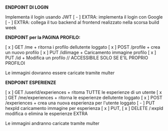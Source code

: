 **ENDPOINT DI LOGIN**

Implementa il login usando JWT
[ - ] EXTRA: implementa il login con Google
[ - ] EXTRA: collega il tuo backend al frontend realizzato nella scorsa build week

**ENDPOINT per la PAGINA PROFILO:**

[ x ] GET /me + ritorna i profilo dellutente loggato
[ x ] POST /profile + crea un nuovo profilo
[ x ] PUT /idlimage + Caricamento immagine profilo
[ x ] PUT /id + Modifica un profilo // ACCESSIBILE SOLO SE E'IL PROPRIO PROFILOI

Le immagini dovranno essere caricate tramite multer

**ENDPOINT ESPERIENZE**

[ x ] GET /userld/experiences + ritoma TUTTE le esperienze di un utente
[ x ] GET /me/experiences + ritorna le esperienze dellutente loggato
[ x ] POST /experiences + crea una nuova esperienza per l'utente loggato
[ - ] PUT hexpld caricamento immagine per esperienza
[ x ] PUT,
[ x ] DELETE /:expld modifica o elimina le esperienze EXTRA

Le immagini andranno caricate tramite multer

